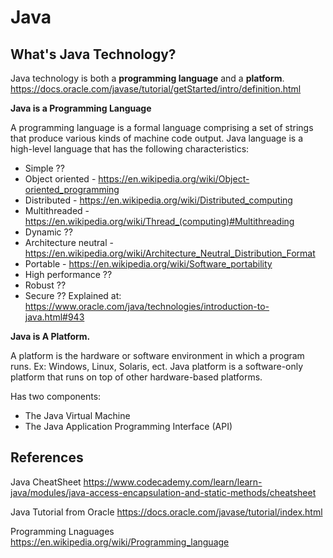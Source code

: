 # Java

## What's Java Technology?
Java technology is both a **programming language** and a **platform**.
https://docs.oracle.com/javase/tutorial/getStarted/intro/definition.html

**Java is a Programming Language**

A programming language is a formal language comprising a set of strings that produce various kinds of machine code output.
Java language is a high-level language that has the following characteristics:
- Simple ??
- Object oriented - https://en.wikipedia.org/wiki/Object-oriented_programming
- Distributed - https://en.wikipedia.org/wiki/Distributed_computing
- Multithreaded - https://en.wikipedia.org/wiki/Thread_(computing)#Multithreading
- Dynamic ??
- Architecture neutral - https://en.wikipedia.org/wiki/Architecture_Neutral_Distribution_Format
- Portable - https://en.wikipedia.org/wiki/Software_portability
- High performance ??
- Robust ??
- Secure ??
Explained at: https://www.oracle.com/java/technologies/introduction-to-java.html#943

**Java is A Platform.** 

A platform is the hardware or software environment in which a program runs. Ex: Windows, Linux, Solaris, ect.
Java platform is a software-only platform that runs on top of other hardware-based platforms.

Has two components:
 - The Java Virtual Machine
 - The Java Application Programming Interface (API)


## References

Java CheatSheet
https://www.codecademy.com/learn/learn-java/modules/java-access-encapsulation-and-static-methods/cheatsheet

Java Tutorial from Oracle
https://docs.oracle.com/javase/tutorial/index.html

Programming Lnaguages
https://en.wikipedia.org/wiki/Programming_language
